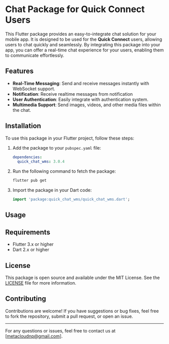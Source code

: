 # Chat Package for Quick Connect Users

This Flutter package provides an easy-to-integrate chat solution for your mobile app. It is designed to be used for the **Quick Connect** users, allowing users to chat quickly and seamlessly. By integrating this package into your app, you can offer a real-time chat experience for your users, enabling them to communicate effortlessly.


## Features

- **Real-Time Messaging**: Send and receive messages instantly with WebSocket support.
- **Notification**: Receive realtime messages from notification
- **User Authentication**: Easily integrate with authentication system.
- **Multimedia Support**: Send images, videos, and other media files within the chat.

## Installation

To use this package in your Flutter project, follow these steps:

1. Add the package to your `pubspec.yaml` file:

    ```yaml
    dependencies:
      quick_chat_wms: 3.0.4 

2. Run the following command to fetch the package:

    ```bash
    flutter pub get
    ```

3. Import the package in your Dart code:

    ```dart
    import 'package:quick_chat_wms/quick_chat_wms.dart';
    ```

## Usage



## Requirements

- Flutter 3.x or higher
- Dart 2.x or higher

## License

This package is open source and available under the MIT License. See the [LICENSE](LICENSE) file for more information.

## Contributing

Contributions are welcome! If you have suggestions or bug fixes, feel free to fork the repository, submit a pull request, or open an issue.

---

For any questions or issues, feel free to contact us at [metacloudnp@gmail.com].

